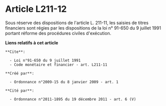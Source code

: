 # Article L211-12

Sous réserve des dispositions de l'article L. 211-11, les saisies de titres financiers sont régies par les dispositions de la
loi n° 91-650 du 9 juillet 1991 portant réforme des procédures civiles d'exécution.

**Liens relatifs à cet article**

	**Cite**:

	  - Loi n°91-650 du 9 juillet 1991
	  - Code monétaire et financier - art. L211-11

	**Créé par**:

	  - Ordonnance n°2009-15 du 8 janvier 2009 - art. 1

	**Cité par**:

	  - Ordonnance n°2011-1895 du 19 décembre 2011 - art. 6 (V)
